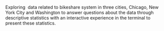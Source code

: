 Exploring  data related to bikeshare system in three cities, Chicago, New York City and Washington to answer questions about the data through descriptive statistics with an interactive experience in the terminal to present these statistics.
